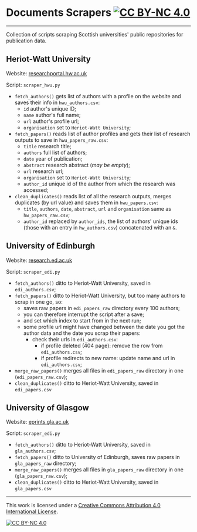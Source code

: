 # Documents Scrapers [![CC BY-NC 4.0][cc-by-nc-shield]][cc-by-nc]
---

Collection of scripts scraping Scottish universities' public repositories for publication data.

## Heriot-Watt University

Website: [researchportal.hw.ac.uk](https://researchportal.hw.ac.uk/)

Script: `scraper_hwu.py`
- `fetch_authors()` gets list of authors with a profile on the website and saves their info in `hwu_authors.csv`:
    - `id` author's unique ID;
    - `name` author's full name;
    - `url` author's profile url;
    - `organisation` set to `Heriot-Watt University`;
- `fetch_papers()` reads list of author profiles and gets their list of research outputs to save in `hwu_papers_raw.csv`:
    - `title` research title;
    - `authors` full list of authors;
    - `date` year of publication;
    - `abstract` research abstract (*may be empty*);
    - `url` research url;
    - `organisation` set to `Heriot-Watt University`;
    - `author_id` unique id of the author from which the research was accessed;
- `clean_duplicates()` reads list of all the research outputs, merges duplicates (by url value) and saves them in `hwu_papers.csv`:
    - `title`, `authors`, `date`, `abstract`, `url` and `organisation` same as `hw_papers_raw.csv`;
    - `author_id` replaced by `author_ids`, the list of authors' unique ids (those with an entry in `hw_authors.csv`) concatenated with an ` & `.

## University of Edinburgh

Website: [research.ed.ac.uk](https://www.research.ed.ac.uk/)

Script: `scraper_edi.py`
- `fetch_authors()` ditto to Heriot-Watt University, saved in `edi_authors.csv`;
- `fetch_papers()` ditto to Heriot-Watt University, but too many authors to scrap in one go, so:
    - saves raw papers in `edi_papers_raw` directory every 100 authors;
    - you can therefore interrupt the script after a save;
    - and set which index to start from in the next run;
    - some profile url might have changed between the date you got the author data and the date you scrap their papers:
        - check their urls in `edi_authors.csv`:
            - if profile deleted (404 page): remove the row from `edi_authors.csv`;
            - if profile redirects to new name: update name and url in `edi_authors.csv`;
- `merge_raw_papers()` merges all files in `edi_papers_raw` directory in one (`edi_papers_raw.csv`);
- `clean_duplicates()` ditto to Heriot-Watt University, saved in `edi_papers.csv`

## University of Glasgow

Website: [eprints.gla.ac.uk](https://eprints.gla.ac.uk)

Script: `scraper_edi.py`
- `fetch_authors()` ditto to Heriot-Watt University, saved in `gla_authors.csv`;
- `fetch_papers()` ditto to University of Edinburgh, saves raw papers in `gla_papers_raw` directory;
- `merge_raw_papers()` merges all files in `gla_papers_raw` directory in one (`gla_papers_raw.csv`);
- `clean_duplicates()` ditto to Heriot-Watt University, saved in `gla_papers.csv`


---
This work is licensed under a [Creative Commons Attribution 4.0 International
License][cc-by-nc].

[![CC BY-NC 4.0][cc-by-nc-image]][cc-by-nc]

[cc-by-nc]: http://creativecommons.org/licenses/by-nc/4.0/
[cc-by-nc-image]: https://i.creativecommons.org/l/by-nc/4.0/88x31.png
[cc-by-nc-shield]: https://img.shields.io/badge/License-CC%20BY--NC%204.0-lightgrey.svg
